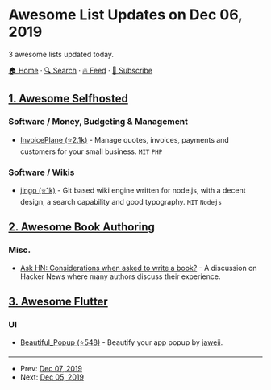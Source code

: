 # Awesome List Updates on Dec 06, 2019

3 awesome lists updated today.

[🏠 Home](/README.md) · [🔍 Search](https://www.trackawesomelist.com/search/) · [🔥 Feed](https://www.trackawesomelist.com/rss.xml) · [📮 Subscribe](https://trackawesomelist.us17.list-manage.com/subscribe?u=d2f0117aa829c83a63ec63c2f&id=36a103854c)



## [1. Awesome Selfhosted](/content/awesome-selfhosted/awesome-selfhosted/README.md)

### Software / Money, Budgeting & Management

*   [InvoicePlane (⭐2.1k)](https://github.com/InvoicePlane/InvoicePlane) - Manage quotes, invoices, payments and customers for your small business. `MIT` `PHP`

### Software / Wikis

*   [jingo (⭐1k)](https://github.com/claudioc/jingo) - Git based wiki engine written for node.js, with a decent design, a search capability and good typography. `MIT` `Nodejs`

## [2. Awesome Book Authoring](/content/TalAter/awesome-book-authoring/README.md)

### Misc.

*   [Ask HN: Considerations when asked to write a book?](https://news.ycombinator.com/item?id=12118554) - A discussion on Hacker News where many authors discuss their experience.

## [3. Awesome Flutter](/content/Solido/awesome-flutter/README.md)

### UI

*   [Beautiful\_Popup (⭐548)](https://github.com/jaweii/Flutter_beautiful_popup) <!--stargazers:jaweii/Flutter_beautiful_popup--> - Beautify your app popup by [jaweii](https://github.com/jaweii).

---

- Prev: [Dec 07, 2019](/content/2019/12/07/README.md)
- Next: [Dec 05, 2019](/content/2019/12/05/README.md)